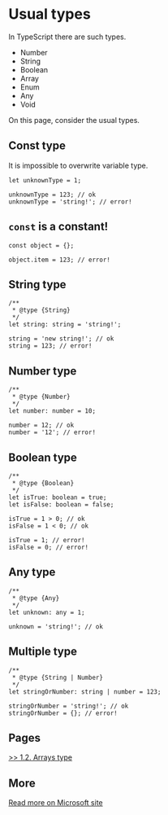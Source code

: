 # Usual types

In TypeScript there are such types.

- Number
- String
- Boolean
- Array
- Enum
- Any
- Void

On this page, consider the usual types.

## Const type

It is impossible to overwrite variable type. 

```TS
let unknownType = 1;

unknownType = 123; // ok
unknownType = 'string!'; // error!
```

## `const` is a constant!

```TS
const object = {};

object.item = 123; // error!
```

## String type

```TS
/**
 * @type {String}
 */
let string: string = 'string!';

string = 'new string!'; // ok
string = 123; // error!
```

## Number type

```TS
/**
 * @type {Number}
 */
let number: number = 10;

number = 12; // ok
number = '12'; // error!
```

## Boolean type

```TS
/**
 * @type {Boolean}
 */
let isTrue: boolean = true;
let isFalse: boolean = false;

isTrue = 1 > 0; // ok
isFalse = 1 < 0; // ok

isTrue = 1; // error!
isFalse = 0; // error!
```

## Any type

```TS
/**
 * @type {Any}
 */
let unknown: any = 1;

unknown = 'string!'; // ok
```

## Multiple type

```TS
/**
 * @type {String | Number}
 */
let stringOrNumber: string | number = 123;

stringOrNumber = 'string!'; // ok
stringOrNumber = {}; // error!
```

## Pages

[>> 1.2. Arrays type]()

## More

[Read more on Microsoft site](https://www.typescriptlang.org/docs/handbook/basic-types.html)